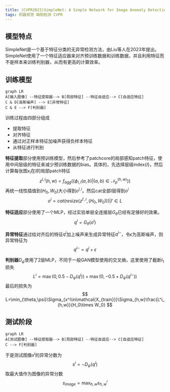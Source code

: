 ```yaml
---
title: (CVPR2023)SimpleNet: A Simple Network for Image Anomaly Detection and Localization
tags: 机器视觉 缺陷检测 CVPR
---
```


## 模型特点
SimpleNet是一个基于特征分类的无异常检测方法，由Liu等人在2023年提出。SimpleNet使用了一个特征适应器来对齐预训练数据和训练数据，并且利用特征而不是样本来训练判别器，从而有更高的计算效率。

## 训练模型
```mermaid
graph LR
A[输入图像] --特征提取器--> B[局部特征] --特征自适应--> C[自适应特征]
C & D[高斯噪声] --> E[异常特征]
C & E --> F[判别器]
```
训练过程由四部分组成
- 提取特征
- 对齐特征
- 通过对正样本特征加噪声获得负样本特征
- 从特征进行判别

**特征提取**部分使用预训练模型，然后参考了patchcore的局部感知patch特征，使用中间层级的特征来减少预训练数据的bias。具体的，先选择层级index$\{l\}$，然后计算每张图$x_i$在$l$的局部patch特征
$$z^{l,i}(h,w) = f_{agg}(\{\phi_{i,l}(a,b)|(a,b)\in\mathcal{N}_p^{(h,w)}\})$$
再统一线性插值到$(H_0,W_0)$大小得到$o^{l,i}$。然后cat全部$l$层得到$o^i$
$$
o^i=cat(resize(z^{l',i},(H_0,W_0)))|l'\in L
$$

**特征适应**部分使用了一个MLP，经过实验单层全连接层$G_\theta$已经有足够好的效果。
$$
q^i=G_\theta(o^i)
$$

**异常特征**通过给对齐后的特征$q^i$加上噪声来生成异常特征$q^{i-}$，令$\epsilon$为高斯噪声，则异常特征为
$$
q^{i-}=q^{i}+\epsilon
$$

**判别器**$D_\psi$使用了2层MLP，不同于一般GAN模型使用的交叉熵，这里使用了截断$l_1$损失
$$
L^i=\max(0,0.5-D_\psi(q^i))+\max(0,-0.5+D_\psi(q^{i-}))
$$
最后的损失为
$$
L=\min_{\theta,\psi}\Sigma_{x^i\in\mathcal{X_{train}}}\Sigma_{h,w}\frac{L^i_{h,w}}{H_0\times W_0}
$$

## 测试阶段
```mermaid
graph LR
A[测试图像] --特征提取器--> B[局部特征] --特征自适应--> C[自适应特征]
C --> F[判别器]
```
于是测试图像$x^i$的异常分数为
$$
s^i=-D_\psi(q^i)
$$
取最大值作为图像的异常分数
$$
s_{image}=\max_{h,w} s^i_{h,w}
$$
